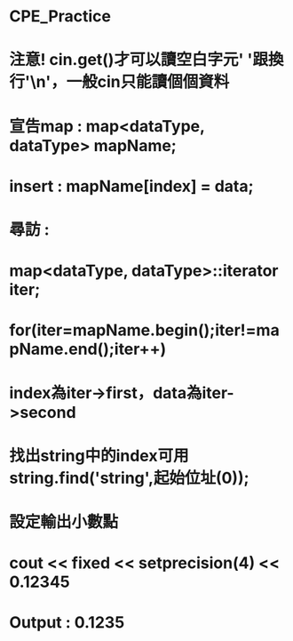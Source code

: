 # CPE_Practice

# 注意! cin.get()才可以讀空白字元' '跟換行'\n'，一般cin只能讀個個資料

# 宣告map : map<dataType, dataType> mapName;
# insert : mapName[index] = data;
# 尋訪 : 
# map<dataType, dataType>::iterator iter;
# for(iter=mapName.begin();iter!=mapName.end();iter++)
# index為iter->first，data為iter->second

# 找出string中的index可用string.find('string',起始位址(0));

# 設定輸出小數點
# cout << fixed << setprecision(4) << 0.12345
# Output : 0.1235

